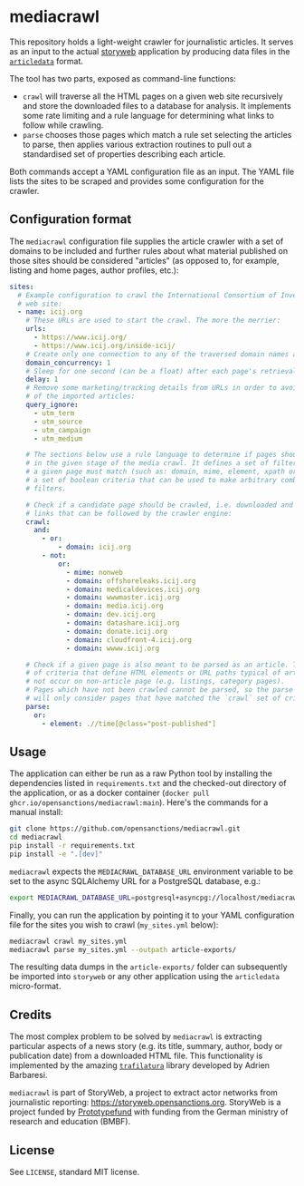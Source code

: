# mediacrawl

This repository holds a light-weight crawler for journalistic articles. It serves as an input to the actual [storyweb](https://storyweb.opensanctions.org) application by producing data files in the [`articledata`](https://github.com/pudo/articledata/) format. 

The tool has two parts, exposed as command-line functions:

* ``crawl`` will traverse all the HTML pages on a given web site recursively
  and store the downloaded files to a database for analysis. It implements
  some rate limiting and a rule language for determining what links to follow
  while crawling.
* ``parse`` chooses those pages which match a rule set selecting the articles
  to parse, then applies various extraction routines to pull out a standardised
  set of properties describing each article.

Both commands accept a YAML configuration file as an input. The YAML file lists the sites to be scraped and provides some configuration for the crawler.

## Configuration format

The `mediacrawl` configuration file supplies the article crawler with a set of domains to be included and further rules about what material published on those sites should be considered "articles" (as opposed to, for example, listing and home pages, author profiles, etc.):

```yaml
sites:
  # Example configuration to crawl the International Consortium of Investigative Journalists'
  # web site:
  - name: icij.org
    # These URLs are used to start the crawl. The more the merrier:
    urls:
      - https://www.icij.org/
      - https://www.icij.org/inside-icij/
    # Create only one connection to any of the traversed domain names at a time:
    domain_concurrency: 1
    # Sleep for one second (can be a float) after each page's retrieval:
    delay: 1
    # Remove some marketing/tracking details from URLs in order to avoid duplication
    # of the imported articles:
    query_ignore:
      - utm_term
      - utm_source
      - utm_campaign
      - utm_medium

    # The sections below use a rule language to determine if pages should be included
    # in the given stage of the media crawl. It defines a set of filter criteria that 
    # a given page must match (such as: domain, mime, element, xpath or pattern), and
    # a set of boolean criteria that can be used to make arbitrary combinations of the
    # filters.

    # Check if a candidate page should be crawled, i.e. downloaded and checked for more
    # links that can be followed by the crawler engine:
    crawl:
      and:
        - or:
            - domain: icij.org
        - not:
            or:
              - mime: nonweb
              - domain: offshoreleaks.icij.org
              - domain: medicaldevices.icij.org
              - domain: wwwmaster.icij.org
              - domain: media.icij.org
              - domain: dev.icij.org
              - domain: datashare.icij.org
              - domain: donate.icij.org
              - domain: cloudfront-4.icij.org
              - domain: wwww.icij.org

    # Check if a given page is also meant to be parsed as an article. This should be a set
    # of criteria that define HTML elements or URL paths typical of articles and which do
    # not occur on non-article page (e.g. listings, category pages). 
    # Pages which have not been crawled cannot be parsed, so the parse section implicitly
    # will only consider pages that have matched the `crawl` set of criteria.
    parse:
      or:
        - element: .//time[@class="post-published"]


```

## Usage

The application can either be run as a raw Python tool by installing the dependencies listed in `requirements.txt` and the checked-out directory of the application, or as a docker container (`docker pull ghcr.io/opensanctions/mediacrawl:main`). Here's the commands for a manual install:

```bash
git clone https://github.com/opensanctions/mediacrawl.git 
cd mediacrawl
pip install -r requirements.txt
pip install -e ".[dev]"
```

`mediacrawl` expects the `MEDIACRAWL_DATABASE_URL` environment variable to be set to the async SQLAlchemy URL for a PostgreSQL database, e.g.:

```bash
export MEDIACRAWL_DATABASE_URL=postgresql+asyncpg://localhost/mediacrawl
```

Finally, you can run the application by pointing it to your YAML configuration file for the sites you wish to crawl (`my_sites.yml` below):

```bash
mediacrawl crawl my_sites.yml
mediacrawl parse my_sites.yml --outpath article-exports/
```

The resulting data dumps in the `article-exports/` folder can subsequently be imported into `storyweb` or any other application using the `articledata` micro-format. 

## Credits

The most complex problem to be solved by `mediacrawl` is extracting particular aspects of a news story (e.g. its title, summary, author, body or publication date) from a downloaded HTML file. This functionality is implemented by the amazing [`trafilatura`](https://trafilatura.readthedocs.io/en/latest/) library developed by Adrien Barbaresi.

``mediacrawl`` is part of StoryWeb, a project to extract actor networks from journalistic reporting: https://storyweb.opensanctions.org. StoryWeb is a project funded by [Prototypefund](https://prototypefund.de/) with funding from the German ministry of research and education (BMBF). 

## License

See `LICENSE`, standard MIT license.

